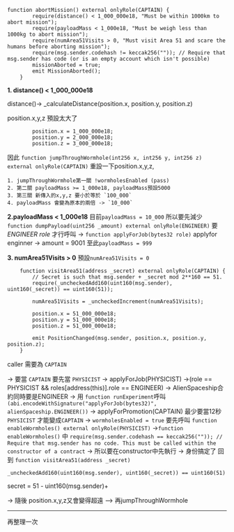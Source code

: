 ```
function abortMission() external onlyRole(CAPTAIN) {
        require(distance() < 1_000_000e18, "Must be within 1000km to abort mission");
        require(payloadMass < 1_000e18, "Must be weigh less than 1000kg to abort mission");
        require(numArea51Visits > 0, "Must visit Area 51 and scare the humans before aborting mission");
        require(msg.sender.codehash != keccak256("")); // Require that msg.sender has code (or is an empty account which isn't possible)
        missionAborted = true;
        emit MissionAborted();
    }
```
    
**1. distance() < 1_000_000e18**

distance()-> _calculateDistance(position.x, position.y, position.z)

position.x,y,z 預設太大了
```
        position.x = 1_000_000e18;
        position.y = 2_000_000e18;
        position.z = 3_000_000e18;
```
因此 `function jumpThroughWormhole(int256 x, int256 y, int256 z) external onlyRole(CAPTAIN)`
重設一下position.x,y,z, 

    1. jumpThroughWormhole第一關 !wormholesEnabled (pass)
    2. 第二關 payloadMass >= 1_000e18, payloadMass預設5000
    3. 第三關 新傳入的x,y,z 要小於等於 `100_000`
    4. payloadMass 會變為原本的兩倍 -> `10_000`
    
    
**2.payloadMass < 1_000e18**
目前`payloadMass = 10_000`
所以要先減少
`function dumpPayload(uint256 _amount) external onlyRole(ENGINEER)`
要*ENGINEER role* 才行呼叫
-> `function applyForJob(bytes32 role)` applyfor enginner
-> amount = 9001
至此`payloadMass = 999`

**3. numArea51Visits > 0**
預設`numArea51Visits = 0`

```
    function visitArea51(address _secret) external onlyRole(CAPTAIN) {
        // Secret is such that msg.sender + _secret mod 2**160 == 51.
        require(_uncheckedAdd160(uint160(msg.sender), uint160(_secret)) == uint160(51));

        numArea51Visits = _uncheckedIncrement(numArea51Visits);

        position.x = 51_000_000e18;
        position.y = 51_000_000e18;
        position.z = 51_000_000e18;

        emit PositionChanged(msg.sender, position.x, position.y, position.z);
    }
```
caller 需要為 `CAPTAIN`

-> 要當 `CAPTAIN` 要先當 `PHYSICIST`
-> applyForJob(PHYSICIST)
    ->(role == PHYSICIST && roles[address(this)].role == ENGINEER)
    -> AlienSpaceship合約同時要是ENGINEER
    -> 用 `function runExperiment`呼叫 `(abi.encodeWithSignature("applyForJob(bytes32)", alienSpaceship.ENGINEER())`
-> applyForPromotion(CAPTAIN) 最少要當12秒 `PHYSICIST` 才能變成`CAPTAIN`
-> `wormholesEnabled = true` 要先呼叫 `function enableWormholes() external onlyRole(PHYSICIST)`
    ->`function enableWormholes()` 中 `require(msg.sender.codehash == keccak256("")); // Require that msg.sender has no code. This must be called within the constructor of a contract`
    -> 所以要在constructor中先執行
-> 身份搞定了 回到 `function visitArea51(address _secret)`

```_uncheckedAdd160(uint160(msg.sender), uint160(_secret)) == uint160(51)```

secret = 51 - uint160(msg.sender)+

-> 隨後 position.x,y,z又會變得超遠 -->  再jumpThroughWormhole

---
再整理一次

    


